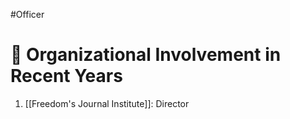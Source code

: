 #Officer 
# 💼 Organizational Involvement in Recent Years

1. [[Freedom's Journal Institute]]: Director
